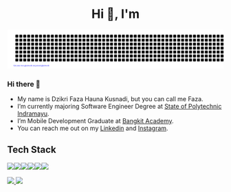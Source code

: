 <h1 align="center"> Hi 👋, I'm <a href="https://www.instagram.com/dzikrifazahk/"></a></h1>
<div align="center">

[![jasineri/gitartwork](gitartwork.svg)](https://github.com/Dzikrifaza/Dzikrifaza)
</div>

### Hi there 👋

- My name is Dzikri Faza Hauna Kusnadi, but you can call me Faza.
- I’m currently majoring Software Engineer Degree at [State of Polytechnic Indramayu](https://polindra.ac.id/).
- I’m Mobile Development Graduate at [Bangkit Academy](https://grow.google/intl/id_id/bangkit/?tab=mobile-development).
- You can reach me out on my [Linkedin](https://www.linkedin.com/in/dzikrifazahk/) and [Instagram](https://www.instagram.com/dzikrifazahk/).

## Tech Stack
<a href="https://go.dev/"><img height="50" src="https://cdn.jsdelivr.net/gh/devicons/devicon/icons/go/go-original-wordmark.svg"/></a><a href="https://www.android.com/"><img height="50" src="https://cdn.jsdelivr.net/gh/devicons/devicon/icons/android/android-plain.svg" /></a><a href="https://kotlinlang.org/"><img height="50" src="https://cdn.jsdelivr.net/gh/devicons/devicon/icons/kotlin/kotlin-original.svg" /></a><a href="https://flutter.dev/"><img height="50" src="https://cdn.jsdelivr.net/gh/devicons/devicon/icons/flutter/flutter-original.svg" /></a><a href="https://nextjs.org/"><img height="50" src="https://cdn.jsdelivr.net/gh/devicons/devicon/icons/nextjs/nextjs-original.svg" /></a><a href="https://www.typescriptlang.org/"><img height="50" src="https://cdn.jsdelivr.net/gh/devicons/devicon/icons/typescript/typescript-original.svg" /></a>

<p align="left">
<a href="https://github.com/dzikrifazahk">
  <img height="180em" src="https://github-readme-stats-eight-theta.vercel.app/api?username=dzikrifazahk&show_icons=true&theme=algolia&include_all_commits=true&count_private=true"/>
  <img height="180em" src="https://github-readme-stats-eight-theta.vercel.app/api/top-langs/?username=dzikrifazahk&layout=compact&langs_count=8&theme=algolia"/>
</a>
</p>
<!--
**Dzikrifaza/Dzikrifaza** is a ✨ _special_ ✨ repository because its `README.md` (this file) appears on your GitHub profile.

